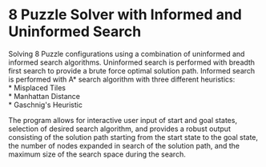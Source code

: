 # 8 Puzzle Solver with Informed and Uninformed Search

Solving 8 Puzzle configurations using a combination of uninformed and informed search algorithms.
Uninformed search is performed with breadth first search to provide a brute force optimal solution path.
Informed search is performed with A* search algorithm with three different heuristics:  
    * Misplaced Tiles  
    * Manhattan Distance  
    * Gaschnig's Heuristic  
    
The program allows for interactive user input of start and goal states, selection of desired search algorithm,
and provides a robust output consisting of the solution path starting from the start state to the goal state,
the number of nodes expanded in search of the solution path, and the maximum size of the search space during 
the search.
